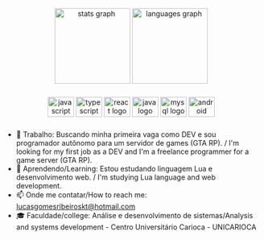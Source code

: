 
<div align="center">
  <img src="https://github-readme-stats.vercel.app/api?hide_title=false&hide_rank=false&show_icons=true&include_all_commits=true&count_private=true&disable_animations=false&theme=vue-dark&locale=pt-br&hide_border=false&username=LucsGomes" height="150" alt="stats graph"  />
  <img src="https://github-readme-stats.vercel.app/api/top-langs?locale=pt-br&hide_title=false&layout=compact&card_width=320&langs_count=5&theme=vue-dark&hide_border=false&username=LucsGomes" height="150" alt="languages graph"  />
</div>

###
<div align="center">
  <img src="https://cdn.jsdelivr.net/gh/devicons/devicon/icons/javascript/javascript-original.svg" height="40" width="52" alt="javascript logo"  />
  <img src="https://cdn.jsdelivr.net/gh/devicons/devicon/icons/typescript/typescript-original.svg" height="40" width="52" alt="typescript logo"  />
  <img src="https://cdn.jsdelivr.net/gh/devicons/devicon/icons/react/react-original.svg" height="40" width="52" alt="react logo"  />
  <img src="https://cdn.jsdelivr.net/gh/devicons/devicon/icons/java/java-original.svg" height="40" width="52" alt="java logo"  />
  <img src="https://cdn.jsdelivr.net/gh/devicons/devicon/icons/mysql/mysql-original.svg" height="40" width="52" alt="mysql logo"  />
  <img src="https://cdn.jsdelivr.net/gh/devicons/devicon/icons/android/android-original.svg" height="40" width="52" alt="android logo"  />
</div>

###

- 🔭 Trabalho: Buscando minha primeira vaga como DEV e sou programador autônomo para um servidor de games (GTA RP). / 
I'm looking for my first job as a DEV and I'm a freelance programmer for a game server (GTA RP).
- 🌱 Aprendendo/Learning: Estou estudando linguagem Lua e desenvolvimento web. / I'm studying Lua language and web development.
- 📫 Onde me contatar/How to reach me: lucasgomesribeiroskt@hotmail.com
- 🎓 Faculdade/college: Análise e desenvolvimento de sistemas/Analysis and systems development - Centro Universitário Carioca - UNICARIOCA
>
